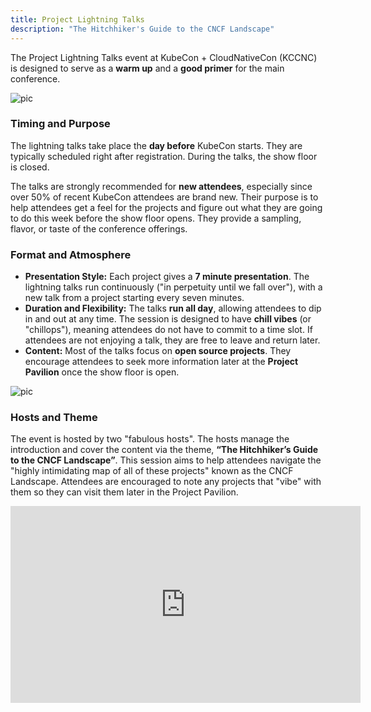```yaml
---
title: Project Lightning Talks
description: "The Hitchhiker's Guide to the CNCF Landscape"
---
```


The Project Lightning Talks event at KubeCon + CloudNativeCon (KCCNC) is designed to serve as a **warm up** and a **good primer** for the main conference.

![pic](https://github.com/user-attachments/assets/7aa1afb9-6dbc-4f32-bbe2-9e43a3716f12)

### Timing and Purpose

The lightning talks take place the **day before** KubeCon starts. They are typically scheduled right after registration. During the talks, the show floor is closed.

The talks are strongly recommended for **new attendees**, especially since over 50% of recent KubeCon attendees are brand new. Their purpose is to help attendees get a feel for the projects and figure out what they are going to do this week before the show floor opens. They provide a sampling, flavor, or taste of the conference offerings.

### Format and Atmosphere

*   **Presentation Style:** Each project gives a **7 minute presentation**. The lightning talks run continuously ("in perpetuity until we fall over"), with a new talk from a project starting every seven minutes.
*   **Duration and Flexibility:** The talks **run all day**, allowing attendees to dip in and out at any time. The session is designed to have **chill vibes** (or "chillops"), meaning attendees do not have to commit to a time slot. If attendees are not enjoying a talk, they are free to leave and return later.
*   **Content:** Most of the talks focus on **open source projects**. They encourage attendees to seek more information later at the **Project Pavilion** once the show floor is open.

![pic](https://github.com/user-attachments/assets/0bbd8391-3869-4a50-9d91-aca9cbfdf319)

### Hosts and Theme

The event is hosted by two "fabulous hosts". The hosts manage the introduction and cover the content via the theme, **“The Hitchhiker’s Guide to the CNCF Landscape”**. This session aims to help attendees navigate the "highly intimidating map of all of these projects" known as the CNCF Landscape. Attendees are encouraged to note any projects that "vibe" with them so they can visit them later in the Project Pavilion.

<iframe width="560" height="315" src="https://www.youtube.com/embed/_r7blpGA1Fw?si=ATJUgrK8z1c6ROcB" title="YouTube video player" frameborder="0" allow="accelerometer; autoplay; clipboard-write; encrypted-media; gyroscope; picture-in-picture; web-share" referrerpolicy="strict-origin-when-cross-origin" allowfullscreen></iframe>
